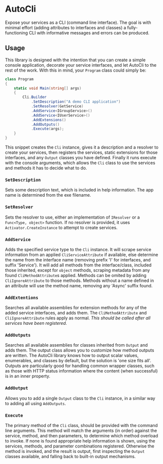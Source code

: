 # AutoCli

Expose your services as a CLI (command line interface). The goal is with minimal effort (adding
attributes to interfaces and classes) a fully-functioning CLI with informative messages and errors
can be produced.

## Usage

This library is designed with the intention that you can create a simple console application, decorate your service interfaces, and let AutoCli to the rest of the work. With this in mind, your `Program` class could simply be:

```C#
class Program
{
    static void Main(string[] args)
    {
        Cli.Builder
            .SetDescription("A demo CLI application")
            .SetResolver(GetService)
            .AddService<IGroupService>()
            .AddService<IUserService>()
            .AddExtensions()
            .AddOutputs()
            .Execute(args);
    }
}
```

This snippet creates the `Cli` instance, gives it a description and a resolver to create your services, then registers the services, static extensions for those interfaces, and any `Output` classes you have defined. Finally it runs execute with the console arguments, which allows the `Cli` class to use the services and methods it has to decide what to do.

### `SetDescription`

Sets some description text, which is included in help information. The app name is determined from the exe filename.

### `SetResolver`

Sets the resolver to use, either an implementation of `IResolver` or a `Func<Type, object>` function. If no resolver is provided, it uses `Activator.CreateInstance` to attempt to create services.

### `AddService`

Adds the specified service type to the `Cli` instance. It will scrape service information from an applied `CliServiceAttribute` if available, else determine the name from the interface name (removing prefix 'I' for interfaces, and suffix 'Service'). It will add all methods from the interface/class, included those inherited, except for `object` methods, scraping metadata from any found `CliMethodAttribute`s applied. Methods can be omited by adding `CliIgnoreAttribute` to those methods. Methods without a name defined in an attribute will use the method name, removing any 'Async' suffix found.

### `AddExtentions`

Searches all available assemblies for extension methods for any of the added service interfaces, and adds them. The `CliMethodAttribute` and `CliIgnoreAttribute` rules apply as normal. _This should be called after all services have been registered._

### `AddOutputs`

Searches all available assemblies for classes inherited from `Output` and adds them. The output class allows you to customize how method outputs are written. The AutoCli library knows how to output scalar values, enumerables, and classes by default, but the solution is 'one size fits all'. Outputs are particularly good for handling common wrapper classes, such as those with HTTP status information where the content (when successful) is in an inner property.

### `AddOutput`

Allows you to add a single `Output` class to the `Cli` instance, in a similar way to adding all using `AddOutputs`.

### `Execute`

The primary method of the `Cli` class, should be provided with the command line arguments. This method will match the arguments (in order) against the service, method, and then parameters, to determine which method overload to invoke. If none is found appropriate help information is shown, using the services, methods, and parameter combinations registered. Otherwise the method is invoked, and the result is output, first inspecting the `Output` classes available, and falling back to built-in output mechanisms.
